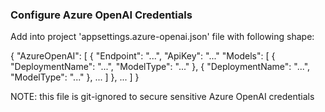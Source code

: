 ### Configure Azure OpenAI Credentials

Add into project 'appsettings.azure-openai.json' file with following shape:

{
    "AzureOpenAI": [
        {
            "Endpoint": "...",
            "ApiKey": "..."
            "Models": [
                {
                    "DeploymentName": "...",
                    "ModelType": "..."
                },
                {
                    "DeploymentName": "...",
                    "ModelType": "..."
                },
                ...
            ]
        },
        ...
    ]
}

NOTE: this file is git-ignored to secure sensitive Azure OpenAI credentials